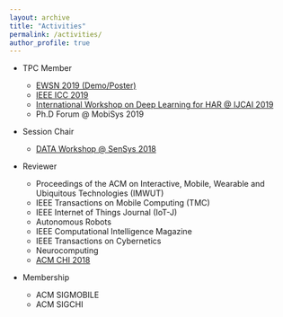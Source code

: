 ```yaml
---
layout: archive
title: "Activities"
permalink: /activities/
author_profile: true
---
```


- TPC Member
   - [EWSN 2019 (Demo/Poster)](http://ewsn2019.thss.tsinghua.edu.cn/)
   - [IEEE ICC 2019](https://icc2019.ieee-icc.org/)
   - [International Workshop on Deep Learning for HAR @ IJCAI 2019](https://sites.google.com/site/zhangleuestc/deep-learning-for-human-activity-recognition)
   - Ph.D Forum @ MobiSys 2019

- Session Chair
	- [DATA Workshop @ SenSys 2018](https://workshopdata.github.io/DATA2018/)

- Reviewer
	- Proceedings of the ACM on Interactive, Mobile, Wearable and Ubiquitous Technologies (IMWUT)
	- IEEE Transactions on Mobile Computing (TMC)
	- IEEE Internet of Things Journal (IoT-J)
	- Autonomous Robots
	- IEEE Computational Intelligence Magazine
	- IEEE Transactions on Cybernetics
	- Neurocomputing
	- [ACM CHI 2018](https://chi2018.acm.org/)

- Membership
	- ACM SIGMOBILE
	- ACM SIGCHI